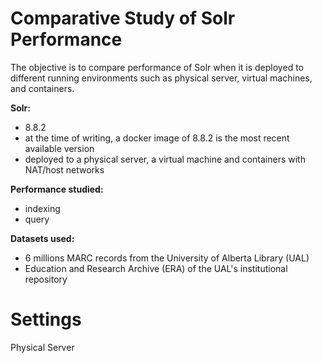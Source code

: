 # Comparative Study of Solr Performance

The objective is to compare performance of Solr when it is deployed to different running environments such as
physical server, virtual machines, and containers. 

**Solr:** 

   - 8.8.2
   - at the time of writing, a docker image of 8.8.2 is the most recent available version
   - deployed to a physical server, a virtual machine and containers with NAT/host networks

**Performance studied:**
   - indexing 
   - query

**Datasets used:**
  - 6 millions MARC records from the University of Alberta Library (UAL)
  - Education and Research Archive (ERA) of the UAL's institutional repository
  

    
 # Settings
 
Physical Server


 
 
